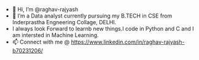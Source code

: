 - 👋 Hi, I’m @raghav-rajyash
- 👀 I’m a Data analyst currently pursuing my B.TECH in CSE from Inderprastha Engneering Collage, DELHI.
- I always look Forward to learnb new things.I code in Python and C and I am intersted in Machine Learning.
- 📫 Connect with me @ https://www.linkedin.com/in/raghav-rajyash-b70231206/

<!---
raghav-rajyash/raghav-rajyash is a ✨ special ✨ repository because its `README.md` (this file) appears on your GitHub profile.
You can click the Preview link to take a look at your changes.
--->
